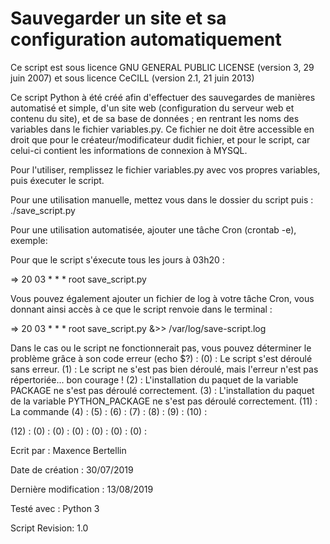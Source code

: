 
# Sauvegarder un site et sa configuration automatiquement


Ce script est sous licence GNU GENERAL PUBLIC LICENSE (version 3, 29 juin 2007) et sous licence
CeCILL (version 2.1, 21 juin 2013)


Ce script Python à été créé afin d'effectuer des sauvegardes de manières automatisé et simple, 
d'un site web (configuration du serveur web et contenu du site), et de sa base de données ; 
en rentrant les noms des variables dans le fichier variables.py.
Ce fichier ne doit être accessible en droit que pour le créateur/modificateur dudit fichier, 
et pour le script, car celui-ci contient les informations de connexion à MYSQL.


Pour l'utiliser, remplissez le fichier variables.py avec vos propres variables, puis éxecuter 
le script.

Pour une utilisation manuelle, mettez vous dans le dossier du script puis : ./save_script.py 

Pour une utilisation automatisée, ajouter une tâche Cron (crontab -e), exemple: 

Pour que le script s'éxecute tous les jours à 03h20 :

=> 20 03 * * * root save_script.py

Vous pouvez également ajouter un fichier de log à votre tâche Cron, vous donnant ainsi accès à
ce que le script renvoie dans le terminal :

=> 20 03 * * * root save_script.py &>> /var/log/save-script.log


Dans le cas ou le script ne fonctionnerait pas, vous pouvez déterminer le problème grâce à son code erreur (echo $?) :
(0) : Le script s'est déroulé sans erreur.
(1) : Le script ne s'est pas bien déroulé, mais l'erreur n'est pas répertoriée... bon courage !
(2) : L'installation du paquet de la variable PACKAGE ne s'est pas déroulé correctement.
(3) : L'installation du paquet de la variable PYTHON_PACKAGE ne s'est pas déroulé correctement.
(11) : La commande 
(4) : 
(5) : 
(6) : 
(7) : 
(8) : 
(9) : 
(10) : 

(12) : 
(0) :
(0) :
(0) :
(0) :
(0) :
(0) :

Ecrit par : Maxence Bertellin

Date de création : 30/07/2019

Dernière modification : 13/08/2019 

Testé avec : Python 3

Script Revision: 1.0

